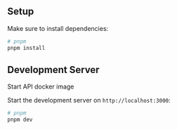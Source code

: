 ## Setup

Make sure to install dependencies:

```bash
# pnpm
pnpm install
```

## Development Server

Start API docker image

Start the development server on `http://localhost:3000`:

```bash
# pnpm
pnpm dev
```
